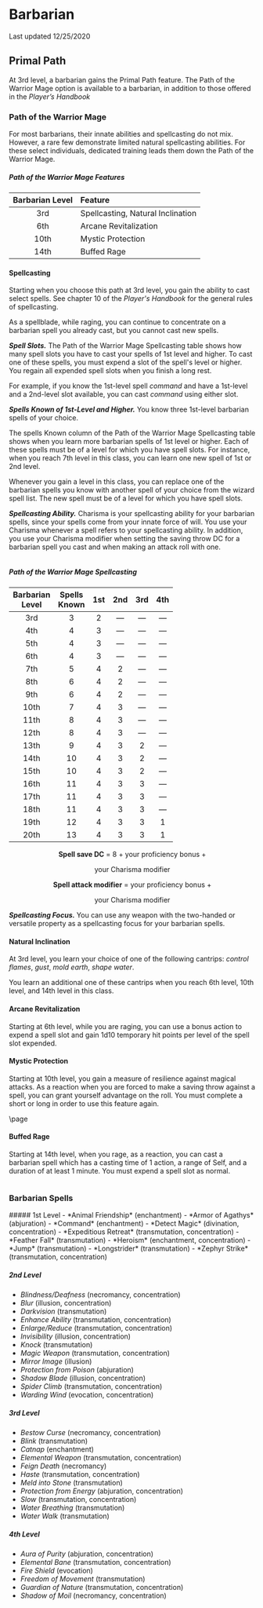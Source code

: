 <div class="phb">

# Barbarian

Last updated 12/25/2020

## Primal Path
At 3rd level, a barbarian gains the Primal Path feature. The Path of the Warrior Mage option is available to a barbarian, in addition to those offered in the *Player’s Handbook*

### Path of the Warrior Mage

For most barbarians, their innate abilities and spellcasting do not mix. However, a rare few demonstrate limited natural spellcasting abilities. For these select individuals, dedicated training leads them down the Path of the Warrior Mage.

##### Path of the Warrior Mage Features

| Barbarian Level | Feature |
|:----:|:-------------|
| 3rd  | Spellcasting, Natural Inclination |
| 6th  | Arcane Revitalization |
| 10th | Mystic Protection |
| 14th | Buffed Rage |

#### Spellcasting

Starting when you choose this path at 3rd level, you gain the ability to cast select spells. See chapter 10 of the *Player's Handbook* for the general rules of spellcasting.

As a spellblade, while raging, you can continue to concentrate on a barbarian spell you already cast, but you cannot cast new spells.

***Spell Slots.*** The Path of the Warrior Mage Spellcasting table shows how many spell slots you have to cast your spells of 1st level and higher. To cast one of these spells, you must expend a slot of the spell's level or higher. You regain all expended spell slots when you finish a long rest.

For example, if you know the 1st-level spell *command* and have a 1st-level and a 2nd-level slot available, you can cast *command* using either slot.

***Spells Known of 1st-Level and Higher.*** You know three 1st-level barbarian spells of your choice.

The spells Known column of the Path of the Warrior Mage Spellcasting table shows when you learn more barbarian spells of 1st level or higher. Each of these spells must be of a level for which you have spell slots. For instance, when you reach 7th level in this class, you can learn one new spell of 1st or 2nd level.

Whenever you gain a level in this class, you can replace one of the barbarian spells you know with another spell of your choice from the wizard spell list. The new spell must be of a level for which you have spell slots.

***Spellcasting Ability.*** Charisma is your spellcasting ability for your barbarian spells, since your spells come from your innate force of will. You use your Charisma whenever a spell refers to your spellcasting ability. In addition, you use your Charisma modifier when setting the saving throw DC for a barbarian spell you cast and when making an attack roll with one.

```
```

##### Path of the Warrior Mage Spellcasting
| Barbarian<br>Level | Spells<br>Known | 1st | 2nd | 3rd | 4th |
|:----:|:--:|:-:|:-:|:-:|:-:|
|  3rd |  3 | 2 | — | — | — |
|  4th |  4 | 3 | — | — | — |
|  5th |  4 | 3 | — | — | — |
|  6th |  4 | 3 | — | — | — |
|  7th |  5 | 4 | 2 | — | — |
|  8th |  6 | 4 | 2 | — | — |
|  9th |  6 | 4 | 2 | — | — |
| 10th |  7 | 4 | 3 | — | — |
| 11th |  8 | 4 | 3 | — | — |
| 12th |  8 | 4 | 3 | — | — |
| 13th |  9 | 4 | 3 | 2 | — |
| 14th | 10 | 4 | 3 | 2 | — |
| 15th | 10 | 4 | 3 | 2 | — |
| 16th | 11 | 4 | 3 | 3 | — |
| 17th | 11 | 4 | 3 | 3 | — |
| 18th | 11 | 4 | 3 | 3 | — |
| 19th | 12 | 4 | 3 | 3 | 1 |
| 20th | 13 | 4 | 3 | 3 | 1 |


<div style="text-align: center">

**Spell save DC** = 8 + your proficiency bonus +
  
  your Charisma modifier

**Spell attack modifier** = your proficiency bonus +
  
  your Charisma modifier
  
</div>

***Spellcasting Focus.*** You can use any weapon with the two-handed or versatile property as a spellcasting focus for your barbarian spells.


#### Natural Inclination

At 3rd level, you learn your choice of one of the following cantrips: *control flames*, *gust*, *mold earth*, *shape water*.

You learn an additional one of these cantrips when you reach 6th level, 10th level, and 14th level in this class.

#### Arcane Revitalization

Starting at 6th level, while you are raging, you can use a bonus action to expend a spell slot and gain 1d10 temporary hit points per level of the spell slot expended.

#### Mystic Protection

Starting at 10th level, you gain a measure of resilience against magical attacks. As a reaction when you are forced to make a saving throw against a spell, you can grant yourself advantage on the roll. You must complete a short or long in order to use this feature again.

\page

#### Buffed Rage
Starting at 14th level, when you rage, as a reaction, you can cast a barbarian spell which has a casting time of 1 action, a range of Self, and a duration of at least 1 minute. You must expend a spell slot as normal.

```
```

### Barbarian Spells

<div class="spellList" style='column-count: 1; column-span: unset'>
##### 1st Level 
- *Animal Friendship* (enchantment)
- *Armor of Agathys* (abjuration)
- *Command* (enchantment)
- *Detect Magic* (divination, concentration)
- *Expeditious Retreat* (transmutation, concentration)
- *Feather Fall* (transmutation)
- *Heroism* (enchantment, concentration)
- *Jump* (transmutation)
- *Longstrider* (transmutation)
- *Zephyr Strike* (transmutation, concentration)

##### 2nd Level 
- *Blindness/Deafness* (necromancy, concentration)
- *Blur* (illusion, concentration)
- *Darkvision* (transmutation)
- *Enhance Ability* (transmutation, concentration)
- *Enlarge/Reduce* (transmutation, concentration)
- *Invisibility* (illusion, concentration)
- *Knock* (transmutation)
- *Magic Weapon* (transmutation, concentration)
- *Mirror Image* (illusion)
- *Protection from Poison* (abjuration)
- *Shadow Blade* (illusion, concentration)
- *Spider Climb* (transmutation, concentration)
- *Warding Wind* (evocation, concentration)

##### 3rd Level 
- *Bestow Curse* (necromancy, concentration)
- *Blink* (transmutation)
- *Catnap* (enchantment)
- *Elemental Weapon* (transmutation, concentration)
- *Feign Death* (necromancy)
- *Haste* (transmutation, concentration)
- *Meld into Stone* (transmutation)
- *Protection from Energy* (abjuration, concentration)
- *Slow* (transmutation, concentration)
- *Water Breathing* (transmutation)
- *Water Walk* (transmutation)

##### 4th Level
- *Aura of Purity* (abjuration, concentration)
- *Elemental Bane* (transmutation, concentration)
- *Fire Shield* (evocation)
- *Freedom of Movement* (transmutation)
- *Guardian of Nature* (transmutation, concentration)
- *Shadow of Moil* (necromancy, concentration)


</div>